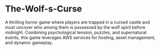 # The-Wolf-s-Curse
A thrilling horror game where players are trapped in a cursed castle and must uncover who among them is possessed by the wolf spirit before midnight. Combining psychological tension, puzzles, and supernatural events, this game leverages AWS services for hosting, asset management, and dynamic gameplay.
